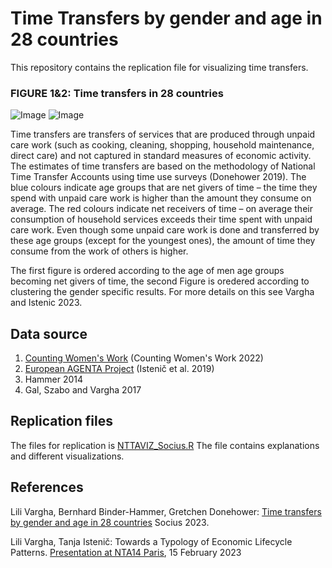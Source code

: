 # Time Transfers by gender and age in 28 countries

This repository contains the replication file for visualizing time transfers.

### FIGURE 1&2: Time transfers in 28 countries
![Image](https://user-images.githubusercontent.com/68189671/222546491-07476447-0e52-48f6-af03-f60921eec670.jpg)
![Image](https://user-images.githubusercontent.com/68189671/218576743-8a2cec1f-bf53-4938-afe3-85aecc76d3f3.jpg)

Time transfers are transfers of services that are produced through unpaid care work (such as cooking, cleaning, shopping, household maintenance, direct care) and not captured in standard measures of economic activity. The estimates of time transfers are based on the methodology of National Time Transfer Accounts using time use surveys (Donehower 2019). The blue colours indicate age groups that are net givers of time – the time they spend with unpaid care work is higher than the amount they consume on average. The red colours indicate net receivers of time – on average their consumption of household services exceeds their time spent with unpaid care work. Even though some unpaid care work is done and transferred by these age groups (except for the youngest ones), the amount of time they consume from the work of others is higher.

The first figure is ordered according to the age of men age groups becoming net givers of time, the second Figure is oredered according to clustering the gender specific results. For more details on this see Vargha and Istenic 2023.

## Data source
1. [Counting Women's Work](https://www.countingwomenswork.org/data) (Counting Women's Work 2022)
2. [European AGENTA Project](http://dataexplorer.wittgensteincentre.org/nta/) (Istenič et al. 2019)
3. Hammer 2014
4. Gal, Szabo and Vargha 2017

## Replication files
The files for replication is [NTTAVIZ_Socius.R](https://github.com/LiliVargha/Time-Transfers/blob/main/NTTAVIZ_Socius.R) The file contains explanations and different visualizations.

## References
Lili Vargha, Bernhard Binder-Hammer, Gretchen Donehower: [Time transfers by gender and age in 28 countries](LINK) Socius 2023.

Lili Vargha, Tanja Istenič: Towards a Typology of Economic Lifecycle Patterns. [Presentation at NTA14 Paris](https://ntaccounts.org/web/nta/show/Documents/Meetings/NTA14%20Abstracts), 15 February 2023

